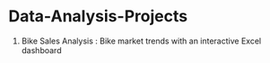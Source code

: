 # Data-Analysis-Projects

1. Bike Sales Analysis : Bike market trends with an interactive Excel dashboard
